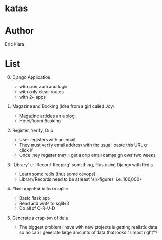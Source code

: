 # katas #


# Author #
Eric Kiara

# List #

0. Django Application
    - with user auth and login
    - with only clean routes
    - with 2+ apps

1. Magazine and Booking (idea from a girl called Joy)
    - Magazine articles an a blog
    - Hotel/Room Booking

2. Register, Verify, Drip
    - User registers with an email
    - They must verify email address with the usual 'paste this URL or click it'
    - Once they register they'll get a drip email campaign over two weeks

3. 'Library' or 'Record-Keeping' something, Plus using Django with Redis
    - Learn some redis (thus some devops)
    - Library/Records need to be at least 'six-figures' i.e. 100,000+

4. Flask app that talks to sqlite
    - Basic flask app
    - Read and write to sqlite3
    - Do all of C-R-U-D

5. Generate a crap-ton of data
    - The biggest problem I have with new projects is getting realistic data so
      ho can I generate large amounts of data that looks "almost right"?
